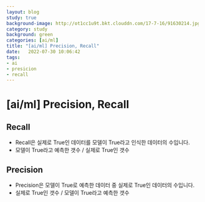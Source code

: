 ```yaml
---
layout: blog
study: true
background-image: http://ot1cc1u9t.bkt.clouddn.com/17-7-16/91630214.jpg
category: study
background: green
categories: [ai/ml]
title: "[ai/ml] Precision, Recall"
date:   2022-07-30 10:06:42
tags:
- ai
- presicion
- recall
---
```



# [ai/ml] Precision, Recall

## Recall
- Recall은 실제로 True인 데이터를 모델이 True라고 인식한 데이터의 수입니다. 
- 모델이 True라고 예측한 갯수 / 실제로 True인 갯수

## Precision
- Precision은 모델이 True로 예측한 데이터 중 실제로 True인 데이터의 수입니다. 
- 실제로 True인 갯수 / 모델이 True라고 예측한 갯수